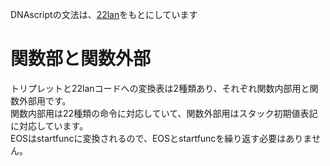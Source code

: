 DNAscriptの文法は、[22lan](https://github.com/ark231/22lan)をもとにしています

# 関数部と関数外部
トリプレットと22lanコードへの変換表は2種類あり、それぞれ関数内部用と関数外部用です。  
関数内部用は22種類の命令に対応していて、関数外部用はスタック初期値表記に対応しています。  
EOSはstartfuncに変換されるので、EOSとstartfuncを繰り返す必要はありません。  
